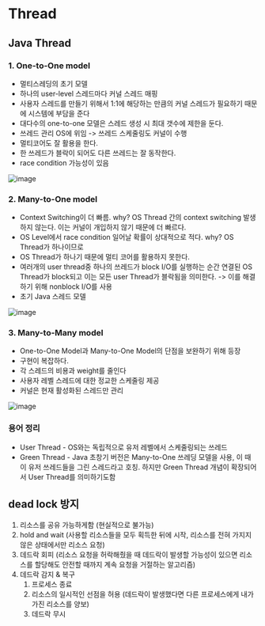 # Thread

## Java Thread

### 1. One-to-One model
- 멀티스레딩의 초기 모델
- 하나의 user-level 스레드마다 커널 스레드 매핑
- 사용자 스레드를 만들기 위해서 1:1에 해당하는 만큼의 커널 스레드가 필요하기 때문에 시스템에 부담을 준다
- 대다수의 one-to-one 모델은 스레드 생성 시 최대 갯수에 제한을 둔다.
- 쓰레드 관리 OS에 위임 -> 쓰레드 스케줄링도 커널이 수행
- 멀티코어도 잘 활용을 한다.
- 한 쓰레드가 블락이 되어도 다른 쓰레드는 잘 동작한다.
- race condition 가능성이 있음

![image](https://user-images.githubusercontent.com/85930725/226680755-9a0e371d-9814-42d3-98ed-4447613cf188.png)

### 2. Many-to-One model
- Context Switching이 더 빠름. why? OS Thread 간의 context switching 발생하지 않는다. 이는 커널이 개입하지 않기 때문에 더 빠르다.
- OS Level에서 race condition 일어날 확률이 상대적으로 적다. why? OS Thread가 하나이므로
- OS Thread가 하나기 때문에 멀티 코어를 활용하지 못한다.
- 여러개의 user thread중 하나의 쓰레드가 block I/O를 실행하는 순간 연결된 OS Thread가 block되고 이는 모든 user Thread가 블락됨을 의미한다. -> 이를 해결하기 위해 nonblock I/O를 사용
- 초기 Java 스레드 모델

![image](https://user-images.githubusercontent.com/85930725/226680787-cc8e2eba-7b91-40a6-bb6c-59959a22366e.png)

### 3. Many-to-Many model
- One-to-One Model과 Many-to-One Model의 단점을 보완하기 위해 등장
- 구현이 복잡하다.
- 각 스레드의 비용과 weight를 줄인다
- 사용자 레벨 스레드에 대한 정교한 스케줄링 제공
- 커널은 현재 활성화된 스레드만 관리

![image](https://user-images.githubusercontent.com/85930725/226680832-6f2504b0-e1c0-4a17-9be3-767c182b6354.png)


### 용어 정리

- User Thread - OS와는 독립적으로 유저 레벨에서 스케줄링되는 쓰레드
- Green Thread - Java 초창기 버전은 Many-to-One 쓰레딩 모델을 사용, 이 때 이 유저 쓰레드들을 그린 스레드라고 호칭. 하지만 Green Thread 개념이 확장되어서 User Thread를 의미하기도함

## dead lock 방지
1. 리소스를 공유 가능하게함 (현실적으로 불가능)
2. hold and wait (사용할 리소스들을 모두 획득한 뒤에 시작, 리소스를 전혀 가지지 않은 상태에서만 리소스 요청)
3. 데드락 회피 (리소스 요청을 허락해줬을 때 데드락이 발생할 가능성이 있으면 리소스를 할당해도 안전할 때까지 계속 요청을 거절하는 알고리즘)
4. 데드락 감지 & 복구 
   1. 프로세스 종료
   2. 리소스의 일시적인 선점을 허용 (데드락이 발생했다면 다른 프로세스에게 내가 가진 리소스를 양보)
   3. 데드락 무시

